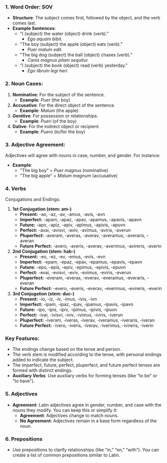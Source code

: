 ### 1. Word Order: SOV

- **Structure**: The subject comes first, followed by the object, and the verb comes last.
- **Example Sentences**:
    - "I (subject) the water (object) drink (verb)."
	    - _Ego aquam bibit._
	- "The boy (subject) the apple (object) eats (verb)."
		- _Puer malum edit._
    - "The big dog (subject) the ball (object) chases (verb)."
	    - _Canis magnus pilam sequitur._
	- "I (subject) the book (object) read (verb) yesterday."
	    - _Ego librum legi heri._

### 2. Noun Cases:

1. **Nominative**: For the subject of the sentence.
    - **Example**: _Puer_ (the boy)
2. **Accusative**: For the direct object of the sentence.
    - **Example**: _Malum_ (the apple)
3. **Genitive**: For possession or relationships.
    - **Example**: _Pueri_ (of the boy)
4. **Dative**: For the indirect object or recipient.
    - **Example**: _Puero_ (to/for the boy)

### 3. Adjective Agreement:

Adjectives will agree with nouns in case, number, and gender. For instance:
- **Example**:
    - "The big boy" = _Puer magnus_ (nominative)
    - "The big apple" = _Malum magnum_ (accusative)

### 4. **Verbs**

Conjugations and Endings:
1. **1st Conjugation (stem: am-)**
    - **Present:** -ao, -az, -av, -amus, -avis, -avn
    - **Imperfect:** -apam, -apaz, -apav, -apamus, -apavis, -apavn
    - **Future:** -apo, -apiz, -apiv, -apimus, -apivis, -apuvn
    - **Perfect:** -avai, -avisvi, -aviv, -avimus, -aviris, -averun
    - **Pluperfect:** -averam, -averas, -averav, -averamus, -averaris, -averan
    - **Future Perfect:** -avero, -averis, -averav, -averimus, -avireris, -averin
2. **2nd Conjugation (stem: hab-)**
    - **Present:** -eo, -ez, -ev, -emus, -evis, -evn
    - **Imperfect:** -epam, -epaz, -epav, -epamus, -epavis, -epavn
    - **Future:** -epo, -epis, -epiv, -epimus, -epivis, -epuvn
    - **Perfect:** -evai, -evisvi, -eviv, -evimus, -eviris, -everun
    - **Pluperfect:** -everam, -everas, -everav, -everamus, -everaris, -everan
    - **Future Perfect:** -evero, -everis, -everav, -everimus, -evireris, -everin
3. **3rd Conjugation (stem: duc-)**
    - **Present:** -io, -iz, -iv, -imus, -ivis, -ivn
    - **Imperfect:** -ipam, -ipaz, -ipav, -ipamus, -ipavis, -ipavn
    - **Future:** -ipo, -ipis, -ipiv, -ipimus, -ipivis, -ipuvn
    - **Perfect:** -ivai, -ivisvi, -iviv, -ivimus, -iviris, -iverun
    - **Pluperfect:** -iveram, -iveras, -iverav, -iveramus, -iveraris, -iveran
    - **Future Perfect:** -ivero, -iveris, -iverav, -iverimus, -ivireris, -iverin

### Key Features:

- The endings change based on the tense and person.
- The verb stem is modified according to the tense, with personal endings added to indicate the subject.
- The imperfect, future, perfect, pluperfect, and future perfect tenses are formed with distinct endings.
- **Auxiliary Verbs**: Use auxiliary verbs for forming tenses (like "to be" or "to have").

### 5. **Adjectives**

- **Agreement**: Latin adjectives agree in gender, number, and case with the nouns they modify. You can keep this or simplify it:
    - **Agreement**: Adjectives change to match nouns.
    - **No Agreement**: Adjectives remain in a base form regardless of the noun.

### 6. **Prepositions**

- Use prepositions to clarify relationships (like “in,” “on,” “with”). You can create a list of common prepositions similar to Latin.